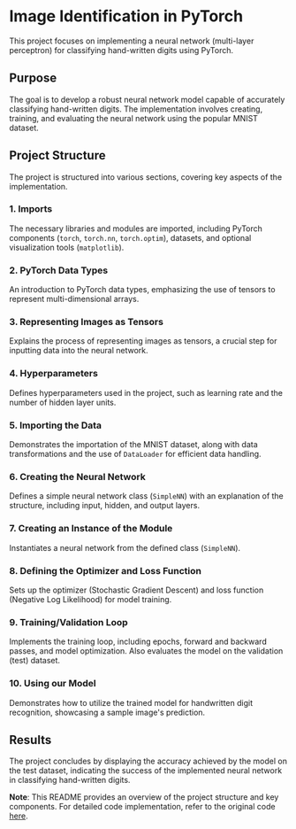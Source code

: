 # Image Identification in PyTorch

This project focuses on implementing a neural network (multi-layer perceptron) for classifying hand-written digits using PyTorch.

## Purpose
The goal is to develop a robust neural network model capable of accurately classifying hand-written digits. The implementation involves creating, training, and evaluating the neural network using the popular MNIST dataset.

## Project Structure
The project is structured into various sections, covering key aspects of the implementation.

### 1. Imports
The necessary libraries and modules are imported, including PyTorch components (`torch`, `torch.nn`, `torch.optim`), datasets, and optional visualization tools (`matplotlib`).

### 2. PyTorch Data Types
An introduction to PyTorch data types, emphasizing the use of tensors to represent multi-dimensional arrays.

### 3. Representing Images as Tensors
Explains the process of representing images as tensors, a crucial step for inputting data into the neural network.

### 4. Hyperparameters
Defines hyperparameters used in the project, such as learning rate and the number of hidden layer units.

### 5. Importing the Data
Demonstrates the importation of the MNIST dataset, along with data transformations and the use of `DataLoader` for efficient data handling.

### 6. Creating the Neural Network
Defines a simple neural network class (`SimpleNN`) with an explanation of the structure, including input, hidden, and output layers.

### 7. Creating an Instance of the Module
Instantiates a neural network from the defined class (`SimpleNN`).

### 8. Defining the Optimizer and Loss Function
Sets up the optimizer (Stochastic Gradient Descent) and loss function (Negative Log Likelihood) for model training.

### 9. Training/Validation Loop
Implements the training loop, including epochs, forward and backward passes, and model optimization. Also evaluates the model on the validation (test) dataset.

### 10. Using our Model
Demonstrates how to utilize the trained model for handwritten digit recognition, showcasing a sample image's prediction.

## Results
The project concludes by displaying the accuracy achieved by the model on the test dataset, indicating the success of the implemented neural network in classifying hand-written digits.

**Note**: This README provides an overview of the project structure and key components. For detailed code implementation, refer to the original code [here](https://github.com/Onyelechie/Artificial-Intelligence-Projects/blob/main/Image-Classification/Image_Identification_in_Pytorch.ipynb?short_path=515f21c).

